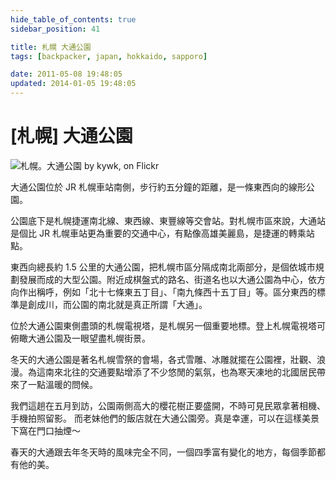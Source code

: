 ```yaml
---
hide_table_of_contents: true
sidebar_position: 41

title: 札幌 大通公園
tags: [backpacker, japan, hokkaido, sapporo]

date: 2011-05-08 19:48:05
updated: 2014-01-05 19:48:05
---
```


[札幌] 大通公園
==============

![札幌。大通公園 by kywk, on Flickr](http://farm8.staticflickr.com/7222/7308858610_78d435efce.jpg)

大通公園位於 JR 札幌車站南側，步行約五分鐘的距離，是一條東西向的線形公園。

公園底下是札幌捷運南北線、東西線、東豐線等交會站。對札幌市區來說，大通站是個比 JR 札幌車站更為重要的交通中心，有點像高雄美麗島，是捷運的轉乘站點。

東西向總長約 1.5 公里的大通公園，把札幌市區分隔成南北兩部分，是個依城市規劃發展而成的大型公園。附近成棋盤式的路名、街道名也以大通公園為中心，依方向作出稱呼，例如「北十七條東五丁目」、「南九條西十五丁目」等。區分東西的標準是創成川，而公園的南北就是真正所謂「大通」。

位於大通公園東側盡頭的札幌電視塔，是札幌另一個重要地標。登上札幌電視塔可俯瞰大通公園及一眼望盡札幌街景。

冬天的大通公園是著名札幌雪祭的會場，各式雪雕、冰雕就擺在公園裡，壯觀、浪漫。為這南來北往的交通要點增添了不少悠閒的氣氛，也為寒天凍地的北國居民帶來了一點溫暖的問候。

我們這趟在五月到訪，公園兩側高大的櫻花樹正要盛開，不時可見民眾拿著相機、手機拍照留影。
而老妹他們的飯店就在大通公園旁。真是幸運，可以在這樣美景下窩在門口抽煙～

春天的大通跟去年冬天時的風味完全不同，一個四季富有變化的地方，每個季節都有他的美。

